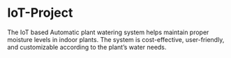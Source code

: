 # IoT-Project
The IoT based Automatic plant watering system  helps maintain proper moisture levels in indoor plants. The system is cost-effective, user-friendly, and  customizable according to the plant’s water needs.
